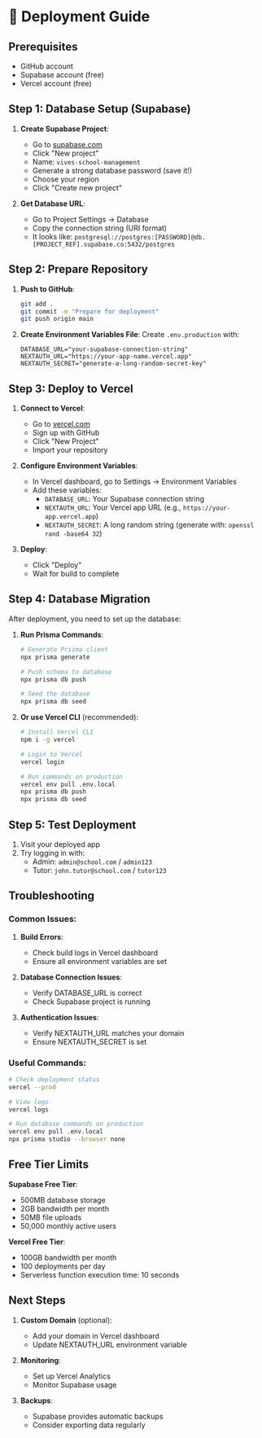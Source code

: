 # 🚀 Deployment Guide

## Prerequisites
- GitHub account
- Supabase account (free)
- Vercel account (free)

## Step 1: Database Setup (Supabase)

1. **Create Supabase Project**:
   - Go to [supabase.com](https://supabase.com)
   - Click "New project"
   - Name: `vives-school-management`
   - Generate a strong database password (save it!)
   - Choose your region
   - Click "Create new project"

2. **Get Database URL**:
   - Go to Project Settings → Database
   - Copy the connection string (URI format)
   - It looks like: `postgresql://postgres:[PASSWORD]@db.[PROJECT_REF].supabase.co:5432/postgres`

## Step 2: Prepare Repository

1. **Push to GitHub**:
   ```bash
   git add .
   git commit -m "Prepare for deployment"
   git push origin main
   ```

2. **Create Environment Variables File**:
   Create `.env.production` with:
   ```env
   DATABASE_URL="your-supabase-connection-string"
   NEXTAUTH_URL="https://your-app-name.vercel.app"
   NEXTAUTH_SECRET="generate-a-long-random-secret-key"
   ```

## Step 3: Deploy to Vercel

1. **Connect to Vercel**:
   - Go to [vercel.com](https://vercel.com)
   - Sign up with GitHub
   - Click "New Project"
   - Import your repository

2. **Configure Environment Variables**:
   - In Vercel dashboard, go to Settings → Environment Variables
   - Add these variables:
     - `DATABASE_URL`: Your Supabase connection string
     - `NEXTAUTH_URL`: Your Vercel app URL (e.g., `https://your-app.vercel.app`)
     - `NEXTAUTH_SECRET`: A long random string (generate with: `openssl rand -base64 32`)

3. **Deploy**:
   - Click "Deploy"
   - Wait for build to complete

## Step 4: Database Migration

After deployment, you need to set up the database:

1. **Run Prisma Commands**:
   ```bash
   # Generate Prisma client
   npx prisma generate
   
   # Push schema to database
   npx prisma db push
   
   # Seed the database
   npx prisma db seed
   ```

2. **Or use Vercel CLI** (recommended):
   ```bash
   # Install Vercel CLI
   npm i -g vercel
   
   # Login to Vercel
   vercel login
   
   # Run commands on production
   vercel env pull .env.local
   npx prisma db push
   npx prisma db seed
   ```

## Step 5: Test Deployment

1. Visit your deployed app
2. Try logging in with:
   - Admin: `admin@school.com` / `admin123`
   - Tutor: `john.tutor@school.com` / `tutor123`

## Troubleshooting

### Common Issues:

1. **Build Errors**:
   - Check build logs in Vercel dashboard
   - Ensure all environment variables are set

2. **Database Connection Issues**:
   - Verify DATABASE_URL is correct
   - Check Supabase project is running

3. **Authentication Issues**:
   - Verify NEXTAUTH_URL matches your domain
   - Ensure NEXTAUTH_SECRET is set

### Useful Commands:

```bash
# Check deployment status
vercel --prod

# View logs
vercel logs

# Run database commands on production
vercel env pull .env.local
npx prisma studio --browser none
```

## Free Tier Limits

**Supabase Free Tier**:
- 500MB database storage
- 2GB bandwidth per month
- 50MB file uploads
- 50,000 monthly active users

**Vercel Free Tier**:
- 100GB bandwidth per month
- 100 deployments per day
- Serverless function execution time: 10 seconds

## Next Steps

1. **Custom Domain** (optional):
   - Add your domain in Vercel dashboard
   - Update NEXTAUTH_URL environment variable

2. **Monitoring**:
   - Set up Vercel Analytics
   - Monitor Supabase usage

3. **Backups**:
   - Supabase provides automatic backups
   - Consider exporting data regularly
